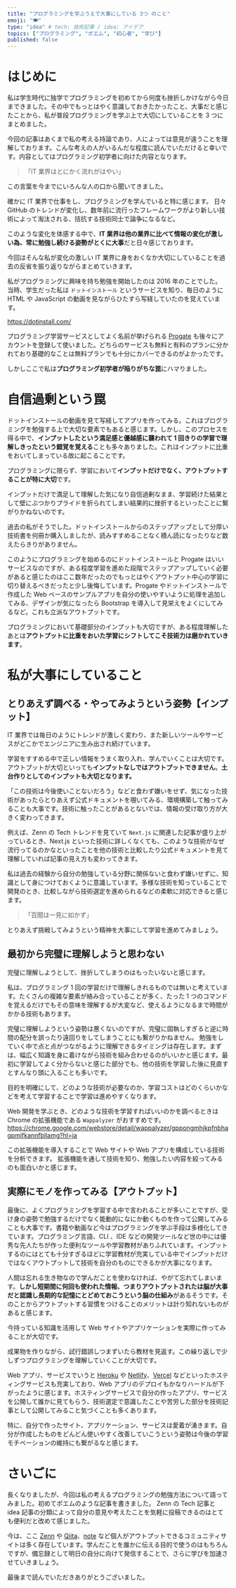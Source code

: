 ```yaml
---
title: "プログラミングを学ぶうえで大事にしている 3つ のこと"
emoji: "🍽"
type: "idea" # tech: 技術記事 / idea: アイデア
topics: ["プログラミング", "ポエム", "初心者", "学び"]
published: false
---
```


# はじめに

私は学生時代に独学でプログラミングを初めてから何度も挫折しかけながら今日まできました。その中でもっとはやく意識しておきたかったこと、大事だと感じたことから、私が普段プログラミングを学ぶ上で大切にしていることを 3 つにまとめました。

今回の記事はあくまで私の考える持論であり、人によっては意見が違うことを理解しております。こんな考えの人がいるんだな程度に読んでいただけると幸いです。内容としてはプログラミング初学者に向けた内容となります。

> 「IT 業界はとにかく流れがはやい」

この言葉を今までにいろんな人の口から聞いてきました。

確かに IT 業界で仕事をし、プログラミングを学んでいると特に感じます。
日々GitHub のトレンドが変化し、数年前に流行ったフレームワークがより新しい技術によって淘汰される、拮抗する技術同士で論争になるなど。

このような変化を体感する中で、**IT 業界は他の業界に比べて情報の変化が激しい為、常に勉強し続ける姿勢がとくに大事**だと日々感じております。

今回はそんな私が変化の激しい IT 業界に身をおくなか大切にしていることを過去の反省を振り返りながらまとめていきます。

私がプログラミングに興味を持ち勉強を開始したのは 2016 年のことでした。
当時、学生だった私は `ドットインストール` というサービスを知り、毎日のように HTML や JavaScript の動画を見ながらひたすら写経していたのを覚えています。

https://dotinstall.com/

プログラミング学習サービスとしてよく名前が挙げられる [Progate](https://prog-8.com/) も後々にアカウントを登録して使いました。どちらのサービスも無料と有料のプランに分かれており基礎的なことは無料プランでも十分にカバーできるのがよかったです。

しかしここで私は**プログラミング初学者が陥りがちな罠**にハマりました。


# 自信過剰という罠

ドットインストールの動画を見て写経してアプリを作ってみる。これはプログラミングを勉強する上で大切な要素でもあると感じます。しかし、このプロセスを得る中で、**インプットしたという満足感と優越感に襲われて 1 回きりの学習で理解しきったという錯覚を覚える**ことも多々ありました。これはインプットに比重をおいてしまっている故に起こることです。

プログラミングに限らず、学習において**インプットだけでなく、アウトプットすることが特に大切**です。

インプットだけで満足して理解した気になり自信過剰なまま、学習続けた結果として壁にぶつかりプライドを折られてしまい結果的に挫折するといったことに繋がりかねないのです。

過去の私がそうでした。ドットインストールからのステップアップとして分厚い技術書を何冊か購入しましたが、読みすすめることなく積ん読になったりなど数えたらきりがありません。

このようにプログラミングを始めるのにドットインストールと Progate はいいサービスなのですが、ある程度学習を進めた段階でステップアップしていく必要があると感じたのはここ数年だったのでもっとはやくアウトプット中心の学習に切り替えるべきだったと少し後悔しています。Progate やドットインストールで作成した Web ベースのサンプルアプリを自分の使いやすいように処理を追加してみる、デザインが気になったら Bootstrap を導入して見栄えをよくにしてみるなど。これも立派なアウトプットです。

プログラミングにおいて基礎部分のインプットも大切ですが、ある程度理解したあとは**アウトプットに比重をおいた学習にシフトしてこそ技術力は磨かれていきます**。

# 私が大事にしていること

## とりあえず調べる・やってみようという姿勢【インプット】

IT 業界では毎日のようにトレンドが激しく変わり、また新しいツールやサービスがどこかでエンジニアに生み出され続けています。

学習をすすめる中で正しい情報をうまく取り入れ、学んでいくことは大切です。アウトプットが大切といっても**インプットなしではアウトプットできません**。**土台作りとしてのインプットも大切となります。**

「この技術は今後使いことないだろう」などと食わず嫌いをせず、気になった技術があったらとりあえず公式ドキュメントを覗いてみる、環境構築して触ってみることも大事です。技術に触ったことがあるとないでは、情報の受け取り方が大きく変わってきます。

例えば、Zenn の Tech トレンドを見ていて `Next.js` に関連した記事が盛り上がっているとき、Next.js といった技術に詳しくなくても、このような技術がなぜ流行ってるのかなといったことを他の技術と比較したり公式ドキュメントを見て理解していれば記事の見え方も変わってきます。

私は過去の経験から自分の勉強している分野に関係ないと食わず嫌いせずに、知識として身につけておくように意識しています。多様な技術を知っていることで開発のとき、比較しながら技術選定を進められるなどの柔軟に対応できると感じます。

> 「百聞は一見に如かず」

とりあえず挑戦してみようという精神を大事にして学習を進めてみましょう。


## 最初から完璧に理解しようと思わない

完璧に理解しようとして、挫折してしまうのはもったいないと感じます。

私は、プログラミング 1 回の学習だけで理解しきれるものでは無いと考えています。たくさんの複雑な要素が絡み合っていることが多く、たった 1 つのコマンドを覚えるだけでもその意味を理解するが大変など、使えるようになるまで時間がかかる技術もあります。

完璧に理解しようという姿勢は悪くないのですが、完璧に固執しすぎると逆に時間の配分を誤ったり遠回りをしてしまうことにも繋がりかねません。
勉強をしていく中で点と点がつながるように理解できるタイミングは存在します。まずは、幅広く知識を身に着けながら技術を組み合わせるのがいいかと感じます。最初に学習してよく分からないと感じた部分でも、他の技術を学習した後に見直すとすんなり頭に入ることも多いです。

目的を明確にして、どのような技術が必要なのか、学習コストはどのくらいかなどを考えて学習することで学習は進めやすくなります。

Web 開発を学ぶとき、どのような技術を学習すればいいのかを調べるときは Chrome の拡張機能である `Wappalyzer` がおすすめです。
https://chrome.google.com/webstore/detail/wappalyzer/gppongmhjkpfnbhagpmjfkannfbllamg?hl=ja

この拡張機能を導入することで Web サイトや Web アプリを構成している技術を分析できます。
拡張機能を通して技術を知り、勉強したい内容を絞ってみるのも面白いかと感じます。
## 実際にモノを作ってみる【アウトプット】

最後に、よくプログラミングを学習する中で言われることが多いことですが、受け身の姿勢で勉強するだけでなく能動的になにか動くものを作って公開してみることも大事です。書籍や動画など今はプログラミングを学ぶ手段は多様化してきています。プログラミング言語、CLI 、IDE などの開発ツールなど世の中には優秀な先人たちが作った便利なツールや学習教材がありふれています。インプットするのにはとても十分すぎるほどに学習教材が充実している中でインプットだけではなくアウトプットして技術を自分のものにできるかが大事になります。

人間は忘れる生き物なので学んだことを使わなければ、やがて忘れてしまいます。**しかし短期間に何回も使われた情報、つまりアウトプットされたは脳が大事だと認識し長期的な記憶にとどめておこうという脳の仕組み**があるそうです。そのことからアウトプットする習慣をつけることのメリットは計り知れないものがあると感じます。

今持っている知識を活用して Web サイトやアプリケーションを実際に作ってみることが大切です。

成果物を作りながら、試行錯誤しつまずいたら教材を見返す。この繰り返しで少しずつプログラミングを理解していくことが大切です。

Web アプリ、サービスでいうと [Heroku](https://dashboard.heroku.com/apps) や [Netlify](https://www.netlify.com/)、[Vercel](https://vercel.com/) などといったホスティングサービスも充実しており、Web アプリのデプロイもかなりハードルが下がったように感じます。ホスティングサービスで自分の作ったアプリ、サービスを公開して誰かに見てもらう、技術選定で意識したことや苦労した部分を技術記事として公開してみること気づくことも多くあります。

特に、自分で作ったサイト、アプリケーション、サービスは愛着が湧きます。自分が作成したものをどんどん使いやすく改善していこうという姿勢は今後の学習モチベーションの維持にも繋がるなと感じます。


# さいごに

長くなりましたが、今回は私の考えるプログラミングの勉強方法について語ってみました。初めてポエムのような記事を書きました。
Zenn の Tech 記事と idea 記事の分類によって自分の意見や考えたことを気軽に投稿できるのはとても便利だと改めて感じました。

今は、ここ [Zenn](https://zenn.dev/) や [Qiita](https://qiita.com/)、[note](https://note.com/) など個人がアウトプットできるコミュニティサイトは多く存在しています。学んだことを誰かに伝える目的で使うのはもちろんですが、備忘録として明日の自分に向けて発信することで、さらに学びを加速させていきましょう。

最後まで読んでいただきありがとうございました。